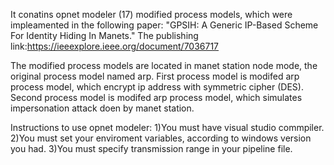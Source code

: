 It conatins opnet modeler (17) modified process models, which were impleamented in the following paper:
  "GPSIH: A Generic IP-Based Scheme For Identity Hiding In Manets."
  The publishing link:https://ieeexplore.ieee.org/document/7036717
  
  The modified process models are located in manet station node mode, the original process model named arp.
  First process model is modifed arp process model, which encrypt ip address with symmetric cipher (DES).
  Second process model is modifed arp process model, which simulates impersonation attack doen by manet station.
  
  
  Instructions to use opnet modeler:
  1)You must have visual studio commpiler.
  2)You must set your enviroment variables, according to windows version you had.
  3)You must specify transmission range in your pipeline file.
  
